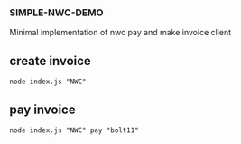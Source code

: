 ### SIMPLE-NWC-DEMO

Minimal implementation of nwc pay and make invoice client

## create invoice
```
node index.js "NWC"
```

## pay invoice
```
node index.js "NWC" pay "bolt11" 
```
